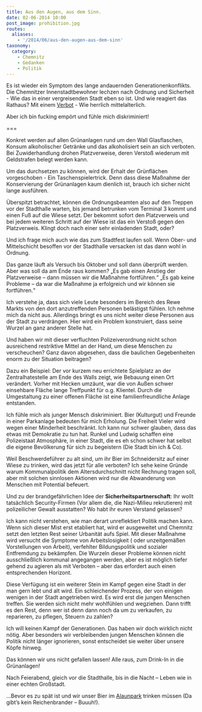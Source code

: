 ```yaml
---
title: Aus den Augen, aus dem Sinn.
date: 02-06-2014 10:00
post_image: prohibition.jpg
routes:
  aliases:
    - '/2014/06/aus-den-augen-aus-dem-sinn'
taxonomy:
  category:
    - Chemnitz
    - Gedanken
    - Politik
---
```

Es ist wieder ein Symptom des lange andauernden Generationenkonflikts. Die Chemnitzer Innenstadtbewohner lechzen nach Ordnung und Sicherheit - Wie das in einer vergreisenden Stadt eben so ist. Und wie reagiert das Rathaus? Mit einem <a href="http://chemnitz.de/chemnitz/de/aktuelles/presse/pressemitteilungen/2014/271.html">Verbot</a> - Wie herrlich mittelalterlich.

Aber ich bin fucking empört und fühle mich diskriminiert!

===

Konkret werden auf allen Grünanlagen rund um den Wall Glasflaschen, Konsum alkoholischer Getränke und das alkoholisiert sein an sich verboten. Bei Zuwiderhandlung drohen Platzverweise, deren Verstoß wiederum mit Geldstrafen belegt werden kann.

Um das durchsetzen zu können, wird der Erhalt der Grünflächen vorgeschoben - Ein Taschenspielertrick. Denn dass diese Maßnahme der Konservierung der Grünanlagen kaum dienlich ist, brauch ich sicher nicht lange ausführen.

Überspitzt betrachtet, können die Ordnungsbeamten also auf den Treppen vor der Stadthalle warten, bis jemand betrunken vom Terminal 3 kommt und einen Fuß auf die Wiese setzt. Der bekommt sofort den Platzverweis und bei jedem weiteren Schritt auf der Wiese ist das ein Verstoß gegen den Platzverweis. Klingt doch nach einer sehr einladenden Stadt, oder?

Und ich frage mich auch wie das zum Stadtfest laufen soll. Wenn Ober- und Mittelschicht besoffen vor der Stadthalle versacken ist das dann wohl in Ordnung.

Das ganze läuft als Versuch bis Oktober und soll dann überprüft werden. Aber was soll da am Ende raus kommen? „Es gab einen Anstieg der Platzverweise – dann müssen wir die Maßnahme fortführen.“ „Es gab keine Probleme – da war die Maßnahme ja erfolgreich und wir können sie fortführen.“

Ich verstehe ja, dass sich viele Leute besonders im Bereich des Rewe Markts von den dort anzutreffenden Personen belästigst fühlen. Ich nehme mich da nicht aus. Allerdings bringt es uns nicht weiter diese Personen aus der Stadt zu verdrängen. Hier wird ein Problem konstruiert, dass seine Wurzel an ganz anderer Stelle hat.

Und haben wir mit dieser verfluchten Polizeiverordnung nicht schon ausreichend restriktive Mittel an der Hand, um diese Menschen zu verscheuchen? Ganz davon abgesehen, dass die baulichen Gegebenheiten enorm zu der Situation beitragen?

Dazu ein Beispiel: Der vor kurzem neu errichtete Spielplatz an der Zentralhatestelle am Ende des Walls zeigt, wie Bebauung einen Ort verändert. Vorher mit Hecken umzäunt, war die von Außen schwer einsehbare Fläche lange Treffpunkt für o.g. Klientel. Durch die Umgestaltung zu einer offenen Fläche ist eine familienfreundliche Anlage entstanden.

Ich fühle mich als junger Mensch diskriminiert. Bier (Kulturgut) und Freunde in einer Parkanlage bedeuten für mich Erholung. Die Freiheit Vieler wird wegen einer Minderheit beschränkt. Ich kann nur schwer glauben, dass das etwas mit Demokratie zu tun hat. Runkel und Ludwig schaffen eine Polizeistaat Atmosphäre, in einer Stadt, die es eh schon schwer hat selbst die eigene Bevölkerung für sich zu begeistern (Die Stadt bin ich &amp; Co).

Weil Beschwerdeführer zu alt sind, um ihr Bier im Schneidersitz auf einer Wiese zu trinken, wird das jetzt für alle verboten? Ich sehe keine Gründe warum Kommunalpolitik dem Altersdurchschnitt nicht Rechnung tragen soll, aber mit solchen sinnlosen Aktionen wird nur die Abwanderung von Menschen mit Potential befeuert.

Und zu der brandgefährlichen Idee der <strong>Sicherheitspartnerschaft</strong>: Ihr wollt tatsächlich Security-Firmen (Vor allem die, die Nazi-Milieu rekrutieren) mit polizeilicher Gewalt ausstatten? Wo habt ihr euren Verstand gelassen?

Ich kann nicht verstehen, wie man derart unreflektiert Politik machen kann. Wenn sich dieser Mist erst etabliert hat, wird er ausgeweitet und Chemnitz setzt den letzten Rest seiner Urbanität aufs Spiel. Mit dieser Maßnahme wird versucht die Symptome von Arbeitslosigkeit ( oder unzeitgemäßen Vorstellungen von Arbeit), verfehlter Bildungspolitik und sozialer Entfremdung zu bekämpfen. Die Wurzeln dieser Probleme können nicht ausschließlich kommunal angegangen werden, aber es ist möglich tiefer gehend zu agieren als mit Verboten – aber das erfordert auch einen entsprechenden Horizont.

Diese Verfügung ist ein weiterer Stein im Kampf gegen eine Stadt in der man gern lebt und alt wird. Ein schleichender Prozess, der von einigen wenigen in der Stadt angetrieben wird. Es wird erst die jungen Menschen treffen. Sie werden sich nicht mehr wohlfühlen und wegziehen. Dann trifft es den Rest, denn wer ist denn dann noch da um zu verkaufen, zu reparieren, zu pflegen, Steuern zu zahlen?

Ich will keinen Kampf der Generationen. Das haben wir doch wirklich nicht nötig. Aber besonders wir verbleibenden jungen Menschen können die Politik nicht länger ignorieren, sonst entscheidet sie weiter über unsere Köpfe hinweg.

Das können wir uns nicht gefallen lassen! Alle raus, zum Drink-In in die Grünanlagen!

Nach Feierabend, gleich vor die Stadthalle, bis in die Nacht – Leben wie in einer echten Großstadt.

…Bevor es zu spät ist und wir unser Bier im <a href="http://de.wikipedia.org/wiki/Alaunplatz">Alaunpark</a> trinken müssen (Da gibt’s kein Reichenbrander – Buuuh!).
